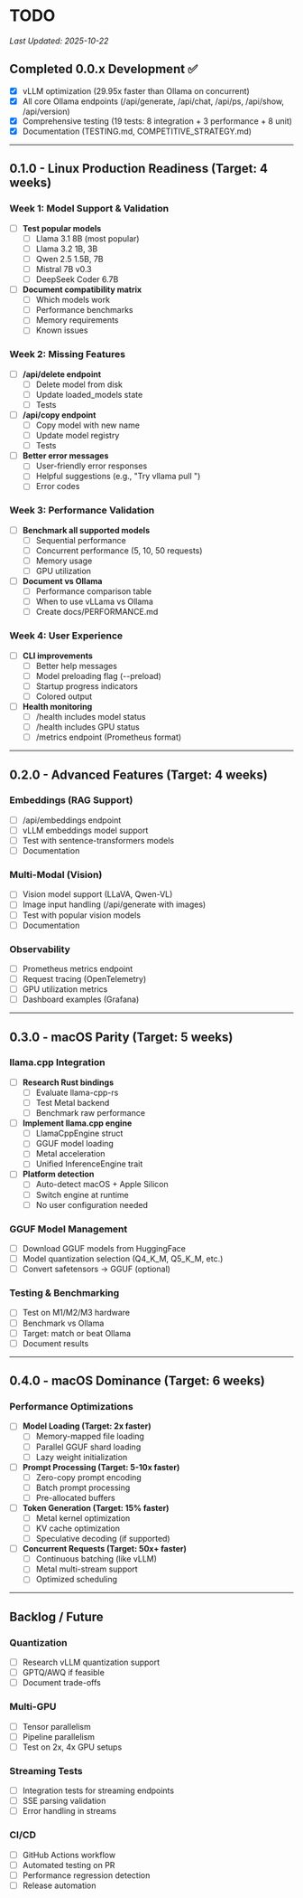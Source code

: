 # TODO

_Last Updated: 2025-10-22_

## Completed 0.0.x Development ✅

- [x] vLLM optimization (29.95x faster than Ollama on concurrent)
- [x] All core Ollama endpoints (/api/generate, /api/chat, /api/ps, /api/show, /api/version)
- [x] Comprehensive testing (19 tests: 8 integration + 3 performance + 8 unit)
- [x] Documentation (TESTING.md, COMPETITIVE_STRATEGY.md)

---

## 0.1.0 - Linux Production Readiness (Target: 4 weeks)

### Week 1: Model Support & Validation
- [ ] **Test popular models**
  - [ ] Llama 3.1 8B (most popular)
  - [ ] Llama 3.2 1B, 3B
  - [ ] Qwen 2.5 1.5B, 7B
  - [ ] Mistral 7B v0.3
  - [ ] DeepSeek Coder 6.7B
- [ ] **Document compatibility matrix**
  - [ ] Which models work
  - [ ] Performance benchmarks
  - [ ] Memory requirements
  - [ ] Known issues

### Week 2: Missing Features
- [ ] **/api/delete endpoint**
  - [ ] Delete model from disk
  - [ ] Update loaded_models state
  - [ ] Tests
- [ ] **/api/copy endpoint**
  - [ ] Copy model with new name
  - [ ] Update model registry
  - [ ] Tests
- [ ] **Better error messages**
  - [ ] User-friendly error responses
  - [ ] Helpful suggestions (e.g., "Try vllama pull <model>")
  - [ ] Error codes

### Week 3: Performance Validation
- [ ] **Benchmark all supported models**
  - [ ] Sequential performance
  - [ ] Concurrent performance (5, 10, 50 requests)
  - [ ] Memory usage
  - [ ] GPU utilization
- [ ] **Document vs Ollama**
  - [ ] Performance comparison table
  - [ ] When to use vLLama vs Ollama
  - [ ] Create docs/PERFORMANCE.md

### Week 4: User Experience
- [ ] **CLI improvements**
  - [ ] Better help messages
  - [ ] Model preloading flag (--preload)
  - [ ] Startup progress indicators
  - [ ] Colored output
- [ ] **Health monitoring**
  - [ ] /health includes model status
  - [ ] /health includes GPU status
  - [ ] /metrics endpoint (Prometheus format)

---

## 0.2.0 - Advanced Features (Target: 4 weeks)

### Embeddings (RAG Support)
- [ ] /api/embeddings endpoint
- [ ] vLLM embeddings model support
- [ ] Test with sentence-transformers models
- [ ] Documentation

### Multi-Modal (Vision)
- [ ] Vision model support (LLaVA, Qwen-VL)
- [ ] Image input handling (/api/generate with images)
- [ ] Test with popular vision models
- [ ] Documentation

### Observability
- [ ] Prometheus metrics endpoint
- [ ] Request tracing (OpenTelemetry)
- [ ] GPU utilization metrics
- [ ] Dashboard examples (Grafana)

---

## 0.3.0 - macOS Parity (Target: 5 weeks)

### llama.cpp Integration
- [ ] **Research Rust bindings**
  - [ ] Evaluate llama-cpp-rs
  - [ ] Test Metal backend
  - [ ] Benchmark raw performance
- [ ] **Implement llama.cpp engine**
  - [ ] LlamaCppEngine struct
  - [ ] GGUF model loading
  - [ ] Metal acceleration
  - [ ] Unified InferenceEngine trait
- [ ] **Platform detection**
  - [ ] Auto-detect macOS + Apple Silicon
  - [ ] Switch engine at runtime
  - [ ] No user configuration needed

### GGUF Model Management
- [ ] Download GGUF models from HuggingFace
- [ ] Model quantization selection (Q4_K_M, Q5_K_M, etc.)
- [ ] Convert safetensors → GGUF (optional)

### Testing & Benchmarking
- [ ] Test on M1/M2/M3 hardware
- [ ] Benchmark vs Ollama
- [ ] Target: match or beat Ollama
- [ ] Document results

---

## 0.4.0 - macOS Dominance (Target: 6 weeks)

### Performance Optimizations
- [ ] **Model Loading (Target: 2x faster)**
  - [ ] Memory-mapped file loading
  - [ ] Parallel GGUF shard loading
  - [ ] Lazy weight initialization
- [ ] **Prompt Processing (Target: 5-10x faster)**
  - [ ] Zero-copy prompt encoding
  - [ ] Batch prompt processing
  - [ ] Pre-allocated buffers
- [ ] **Token Generation (Target: 15% faster)**
  - [ ] Metal kernel optimization
  - [ ] KV cache optimization
  - [ ] Speculative decoding (if supported)
- [ ] **Concurrent Requests (Target: 50x+ faster)**
  - [ ] Continuous batching (like vLLM)
  - [ ] Metal multi-stream support
  - [ ] Optimized scheduling

---

## Backlog / Future

### Quantization
- [ ] Research vLLM quantization support
- [ ] GPTQ/AWQ if feasible
- [ ] Document trade-offs

### Multi-GPU
- [ ] Tensor parallelism
- [ ] Pipeline parallelism
- [ ] Test on 2x, 4x GPU setups

### Streaming Tests
- [ ] Integration tests for streaming endpoints
- [ ] SSE parsing validation
- [ ] Error handling in streams

### CI/CD
- [ ] GitHub Actions workflow
- [ ] Automated testing on PR
- [ ] Performance regression detection
- [ ] Release automation
